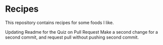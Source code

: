 # Recipes

This repository contains recipes for some foods I like.

Updating Readme for the Quiz on Pull Request
Make a second change for a second commit, 
and request pull without pushing second commit.

